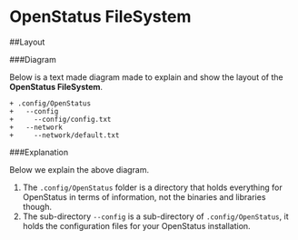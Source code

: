 OpenStatus FileSystem
====

##Layout

###Diagram

Below is a text made diagram made to explain and show the layout of the **OpenStatus FileSystem**.

````
+ .config/OpenStatus
+   --config
+     --config/config.txt
+   --network
+     --network/default.txt
````

###Explanation

Below we explain the above diagram.

1. The `.config/OpenStatus` folder is a directory that holds everything for OpenStatus in terms of information, not the binaries and libraries though.
2. The sub-directory `--config` is a sub-directory of `.config/OpenStatus`, it holds the configuration files for your OpenStatus installation.

